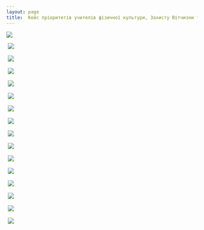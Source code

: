 ```yaml
---
layout: page
title:  Кейс пріоритетів учителів фізичної культури, Захисту Вітчизни та основ здоров'я
---
```

![](/assets/tiger-1529244520.png)

 ![](/assets/tiger-1529244544.png)

 ![](/assets/tiger-1529244599.png)

 ![](/assets/tiger-1529244661.png)

 ![](/assets/tiger-1529244728.png)

 ![](/assets/tiger-1529244822.png)

 ![](/assets/tiger-1529244904.png)

 ![](/assets/tiger-1529244943.png)

 ![](/assets/tiger-1529244984.png)

 ![](/assets/tiger-1529245024.png)

 ![](/assets/tiger-1529245096.png)

 ![](/assets/tiger-1529245164.png)

 ![](/assets/tiger-1529245208.png)

 ![](/assets/tiger-1529245233.png)

 ![](/assets/tiger-1529245258.png)

 ![](/assets/tiger-1529245284.png)